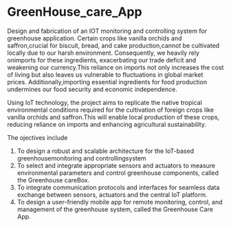 # GreenHouse_care_App
Design and fabrication of an IOT monitoring and controlling system for greenhouse application.
Certain crops like vanilla orchids and saffron,crucial for biscuit, bread, and cake production,cannot be cultivated locally due to our harsh environment. Consequently, we heavily rely onimports for these ingredients, exacerbating our trade deficit and weakening our currency.This reliance on imports not only increases the cost of living but also leaves us vulnerable to fluctuations in global market prices. Additionally,importing essential ingredients for food production undermines our food security and economic independence.

Using IoT technology, the project aims to replicate the native tropical environmental
conditions required for the cultivation of foreign crops like vanilla orchids and saffron.This will enable local production of these crops, reducing reliance on imports and enhancing agricultural sustainability.

The ojectives include
1. To design a robust and scalable architecture for the IoT-based greenhousemonitoring and controllingsystem
2. To select and integrate appropriate sensors and actuators to measure environmental parameters and control greenhouse 
   components, called the Greenhouse careBox.
3. To integrate communication protocols and interfaces for seamless data exchange between sensors, actuators
   and the central IoT platform.
4. To design a user-friendly mobile app for remote monitoring, control, and management of the greenhouse system, called the 
   Greenhouse Care App.
